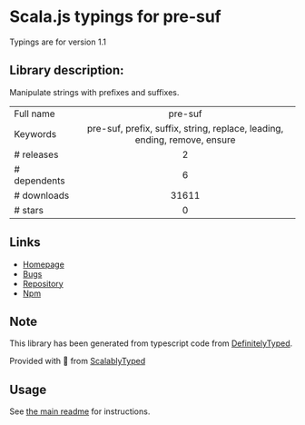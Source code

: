 
# Scala.js typings for pre-suf

Typings are for version 1.1

## Library description:
Manipulate strings with prefixes and suffixes.

|                    |                 |
| ------------------ | :-------------: |
| Full name          | pre-suf |
| Keywords           | pre-suf, prefix, suffix, string, replace, leading, ending, remove, ensure |
| # releases         | 2 |
| # dependents       | 6 |
| # downloads        | 31611 |
| # stars            | 0 |

## Links
- [Homepage](https://github.com/kaelzhang/node-pre-suf#readme)
- [Bugs](https://github.com/kaelzhang/node-pre-suf/issues)
- [Repository](https://github.com/kaelzhang/node-pre-suf)
- [Npm](https://www.npmjs.com/package/pre-suf)
    


## Note
This library has been generated from typescript code from [DefinitelyTyped](https://definitelytyped.org).

Provided with :purple_heart: from [ScalablyTyped](https://github.com/oyvindberg/ScalablyTyped)

## Usage
See [the main readme](../../readme.md) for instructions.


